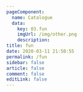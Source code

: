 ```yaml
---
pageComponent: 
  name: Catalogue
  data: 
    key: 03.fun
    imgUrl: /img/other.png
    description: 
title: fun
date: 2020-03-11 21:50:55
permalink: /fun
sidebar: false
article: false
comment: false
editLink: false
---
```

